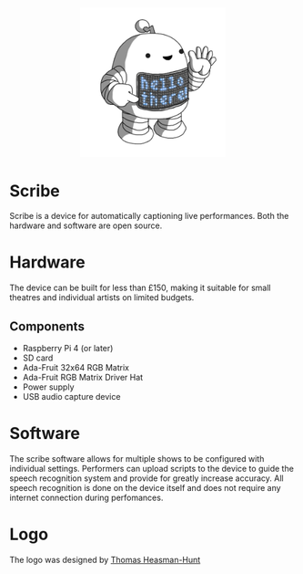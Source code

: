 <p align="center">
<img alt="A small robot for captioning your performances" src="https://github.com/Elleo/scribe/blob/main/scribeweb/welcome/static/logo.png?raw=true"  width=256 height=auto)
</p>

# Scribe
Scribe is a device for automatically captioning live performances. Both the hardware and software are open source.

# Hardware
The device can be built for less than £150, making it suitable for small theatres and individual artists on limited budgets.

## Components
 * Raspberry Pi 4 (or later)
 * SD card
 * Ada-Fruit 32x64 RGB Matrix
 * Ada-Fruit RGB Matrix Driver Hat
 * Power supply
 * USB audio capture device

# Software
The scribe software allows for multiple shows to be configured with individual settings. Performers can upload scripts to the device to guide the speech recognition system and provide for greatly increase accuracy. All speech recognition is done on the device itself and does not require any internet connection during perfomances.

# Logo
The logo was designed by [Thomas Heasman-Hunt](https://twitter.com/smolrobots)
